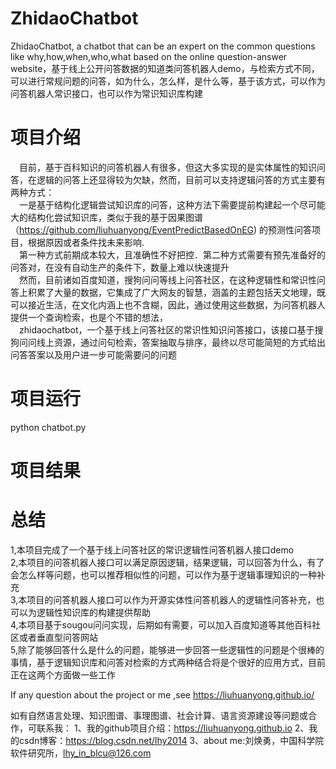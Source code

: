 # ZhidaoChatbot
ZhidaoChatbot, a chatbot that can be an expert on the common questions like why,how,when,who,what based on the online question-answer website，基于线上公开问答数据的知道类问答机器人demo，与检索方式不同，可以进行常规问题的问答，如为什么，怎么样，是什么等，基于该方式，可以作为问答机器人常识接口，也可以作为常识知识库构建 
# 项目介绍
&emsp;目前，基于百科知识的问答机器人有很多，但这大多实现的是实体属性的知识问答，在逻辑的问答上还显得较为欠缺，然而，目前可以支持逻辑问答的方式主要有两种方式：  
&emsp;一是基于结构化逻辑尝试知识库的问答，这种方法下需要提前构建起一个尽可能大的结构化尝试知识库，类似于我的基于因果图谱（https://github.com/liuhuanyong/EventPredictBasedOnEG)  的预测性问答项目，根据原因或者条件找未来影响.  
&emsp;第一种方式前期成本较大，且准确性不好把控．第二种方式需要有预先准备好的问答对，在没有自动生产的条件下，数量上难以快速提升  
&emsp;然而，目前诸如百度知道，搜狗问问等线上问答社区，在这种逻辑性和常识性问答上积累了大量的数据，它集成了广大网友的智慧，涵盖的主题包括天文地理，既可以接近生活，在文化内涵上也不含糊，因此，通过使用这些数据，为问答机器人提供一个查询检索，也是个不错的想法，  
&emsp;zhidaochatbot，一个基于线上问答社区的常识性知识问答接口，该接口基于搜狗问问线上资源，通过问句检索，答案抽取与排序，最终以尽可能简短的方式给出问答答案以及用户进一步可能需要问的问题  

# 项目运行
python chatbot.py 
# 项目结果






# 总结
1,本项目完成了一个基于线上问答社区的常识逻辑性问答机器人接口demo  
2,本项目的问答机器人接口可以满足原因逻辑，结果逻辑，可以回答为什么，有了会怎么样等问题，也可以推荐相似性的问题，可以作为基于逻辑事理知识的一种补充  
3,本项目的问答机器人接口可以作为开源实体性问答机器人的逻辑性问答补充，也可以为逻辑性知识库的构建提供帮助  
4,本项目基于sougou问问实现，后期如有需要，可以加入百度知道等其他百科社区或者垂直型问答网站   
5,除了能够回答什么是什么的问题，能够进一步回答一些逻辑性的问题是个很棒的事情，基于逻辑知识库和问答对检索的方式两种结合将是个很好的应用方式，目前正在这两个方面做一些工作   

If any question about the project or me ,see https://liuhuanyong.github.io/

如有自然语言处理、知识图谱、事理图谱、社会计算、语言资源建设等问题或合作，可联系我：
1、我的github项目介绍：https://liuhuanyong.github.io
2、我的csdn博客：https://blog.csdn.net/lhy2014
3、about me:刘焕勇，中国科学院软件研究所，lhy_in_blcu@126.com
